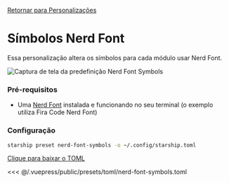 [Retornar para Personalizações](./README.md#nerd-font-symbols)

# Símbolos Nerd Font

Essa personalização altera os símbolos para cada módulo usar Nerd Font.

![Captura de tela da predefinição Nerd Font Symbols](/presets/img/nerd-font-symbols.png)

### Pré-requisitos

- Uma [Nerd Font](https://www.nerdfonts.com/) instalada e funcionando no seu terminal (o exemplo utiliza Fira Code Nerd Font)

### Configuração

```sh
starship preset nerd-font-symbols -o ~/.config/starship.toml
```

[Clique para baixar o TOML](/presets/toml/nerd-font-symbols.toml)

<<< @/.vuepress/public/presets/toml/nerd-font-symbols.toml
